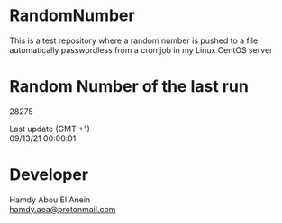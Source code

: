 # RandomNumber    
This is a test repository where a random number is pushed to a file automatically passwordless from a cron job in my Linux CentOS server    
# Random Number of the last run   
28275
      
Last update (GMT +1)    
09/13/21 00:00:01
# Developer    
Hamdy Abou El Anein   
hamdy.aea@protonmail.com
